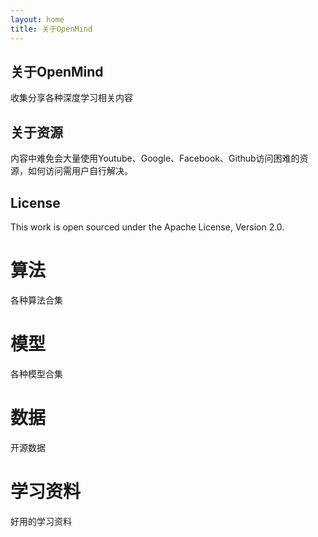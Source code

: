 ```yaml
---
layout: home
title: 关于OpenMind
---
```


## 关于OpenMind

收集分享各种深度学习相关内容

## 关于资源

内容中难免会大量使用Youtube、Google、Facebook、Github访问困难的资源，如何访问需用户自行解决。

## License

This work is open sourced under the Apache License, Version 2.0.


# 算法

各种算法合集

# 模型

各种模型合集

# 数据

开源数据

# 学习资料

好用的学习资料

